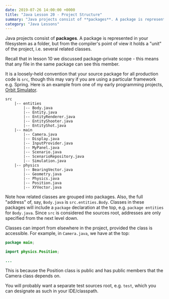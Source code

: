 ```yaml
---
date: 2019-07-26 14:00:00 +0000
title: "Java Lesson 20 - Project Structure"
summary: "Java projects consist of **packages**. A package is represented in your filesystem as a folder, but from the compiler's point of view it holds a \"unit\" of the project, i.e. several related classes."
category: "Java Lessons"
---
```


Java projects consist of **packages**. A package is represented in your filesystem as a folder, but from the compiler's point of view it holds a "unit" of the project, i.e. several related classes.

Recall that in lesson 10 we discussed package-private scope - this means that any file in the same package can see this member.

It is a loosely-held convention that your source package for all production code is `src`, though this may vary if you are using a particular framework e.g. Spring. Here is an example from one of my early programming projects, [Orbit Simulator](https://github.com/esummers1/orbit-simulator).

```text
src
    |-- entities
        |-- Body.java
        |-- Entity.java
        |-- EntityRenderer.java
        |-- EntityShooter.java
        |-- EntityShot.java
    |-- main
        |-- Camera.java
        |-- Display.java
        |-- InputProvider.java
        |-- MyPanel.java
        |-- Scenario.java
        |-- ScenarioRepository.java
        |-- Simulation.java
    |-- physics
        |-- BearingVector.java
        |-- Geometry.java
        |-- Physics.java
        |-- Position.java
        |-- XYVector.java
```

Note how related classes are grouped into packages. Also, the full "address" of, say, `Body.java` is `src.entities.Body`. Classes in these packages will include a `package` declaration at the top, e.g. `package entities` for `Body.java`. Since `src` is considered the sources root, addresses are only specified from the next level down.

Classes can import from elsewhere in the project, provided the class is accessible. For example, in `Camera.java`, we have at the top:

```java
package main;

import physics.Position;

...
```

This is because the Position class is public and has public members that the Camera class depends on.

You will probably want a separate test sources root, e.g. `test`, which you can designate as such in your IDE/classpath.
